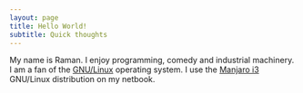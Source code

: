 ```yaml
---
layout: page
title: Hello World!
subtitle: Quick thoughts
---
```


My name is Raman. I enjoy programming, comedy and industrial
machinery. I am a fan of the
[GNU/Linux](https://www.gnu.org/gnu/linux-and-gnu.en.html) operating
system. I use the [Manjaro
i3](https://manjaro.org/download/community/i3/) GNU/Linux distribution
on my netbook.

